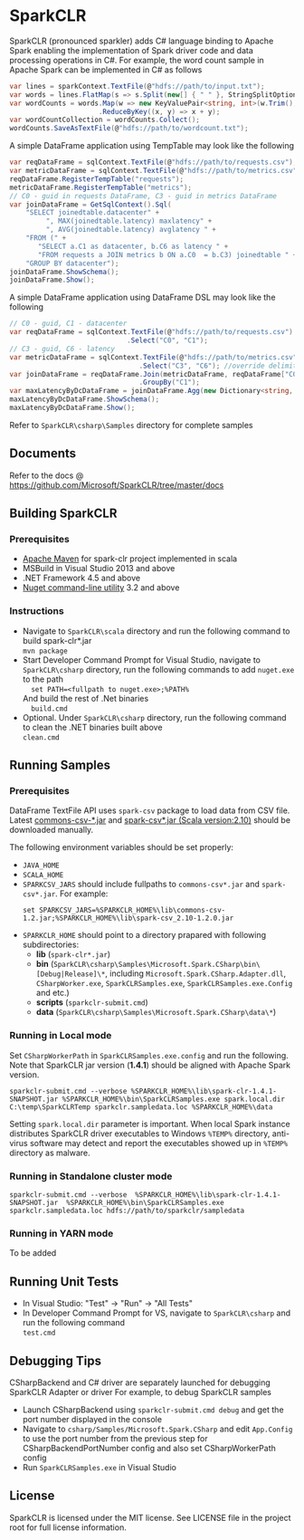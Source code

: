 # SparkCLR
SparkCLR (pronounced sparkler) adds C# language binding to Apache Spark enabling the implementation of Spark driver code and data processing operations in C#.
For example, the word count sample in Apache Spark can be implemented in C# as follows  
```c#
var lines = sparkContext.TextFile(@"hdfs://path/to/input.txt");  
var words = lines.FlatMap(s => s.Split(new[] { " " }, StringSplitOptions.None));
var wordCounts = words.Map(w => new KeyValuePair<string, int>(w.Trim(), 1))  
                      .ReduceByKey((x, y) => x + y);  
var wordCountCollection = wordCounts.Collect();  
wordCounts.SaveAsTextFile(@"hdfs://path/to/wordcount.txt");  
```
A simple DataFrame application using TempTable may look like the following
```c#
var reqDataFrame = sqlContext.TextFile(@"hdfs://path/to/requests.csv");
var metricDataFrame = sqlContext.TextFile(@"hdfs://path/to/metrics.csv");
reqDataFrame.RegisterTempTable("requests");
metricDataFrame.RegisterTempTable("metrics");
// C0 - guid in requests DataFrame, C3 - guid in metrics DataFrame  
var joinDataFrame = GetSqlContext().Sql(  
    "SELECT joinedtable.datacenter" +
         ", MAX(joinedtable.latency) maxlatency" +
         ", AVG(joinedtable.latency) avglatency " + 
    "FROM (" +
       "SELECT a.C1 as datacenter, b.C6 as latency " +  
       "FROM requests a JOIN metrics b ON a.C0  = b.C3) joinedtable " +   
    "GROUP BY datacenter");
joinDataFrame.ShowSchema();
joinDataFrame.Show();
```
A simple DataFrame application using DataFrame DSL may look like the following
```  c#
// C0 - guid, C1 - datacenter
var reqDataFrame = sqlContext.TextFile(@"hdfs://path/to/requests.csv")  
                             .Select("C0", "C1");    
// C3 - guid, C6 - latency   
var metricDataFrame = sqlContext.TextFile(@"hdfs://path/to/metrics.csv", ",", false, true)
                                .Select("C3", "C6"); //override delimiter, hasHeader & inferSchema
var joinDataFrame = reqDataFrame.Join(metricDataFrame, reqDataFrame["C0"] == metricDataFrame["C3"])
                                .GroupBy("C1");
var maxLatencyByDcDataFrame = joinDataFrame.Agg(new Dictionary<string, string> { { "C6", "max" } });
maxLatencyByDcDataFrame.ShowSchema();
maxLatencyByDcDataFrame.Show();
```
Refer to `SparkCLR\csharp\Samples` directory for complete samples

## Documents
Refer to the docs @ https://github.com/Microsoft/SparkCLR/tree/master/docs

## Building SparkCLR
### Prerequisites
* [Apache Maven](http://maven.apache.org) for spark-clr project implemented in scala
* MSBuild in Visual Studio 2013 and above
* .NET Framework 4.5 and above
* [Nuget command-line utility](https://docs.nuget.org/release-notes) 3.2 and above

### Instructions
* Navigate to `SparkCLR\scala` directory and run the following command to build spark-clr*.jar   
        ```
        mvn package
        ```
* Start Developer Command Prompt for Visual Studio, navigate to `SparkCLR\csharp` directory, run the following commands to add `nuget.exe` to the path  
        ```  
        set PATH=<fullpath to nuget.exe>;%PATH%  
        ```  
        And build the rest of .Net binaries  
        ```  
        build.cmd  
        ```  
* Optional. Under `SparkCLR\csharp` directory, run the following command to clean the .NET binaries built above  
        ```
        clean.cmd
        ```   

## Running Samples
### Prerequisites
DataFrame TextFile API uses `spark-csv` package to load data from CSV file. Latest [commons-csv-*.jar](http://commons.apache.org/proper/commons-csv/download_csv.cgi) and [spark-csv*.jar (Scala version:2.10)](http://spark-packages.org/package/databricks/spark-csv) should be downloaded manually.

The following environment variables should be set properly:
* ```JAVA_HOME```  
* ```SCALA_HOME```  
* ```SPARKCSV_JARS``` should include fullpaths to `commons-csv*.jar` and `spark-csv*.jar`. For example:     
    ```
    set SPARKCSV_JARS=%SPARKCLR_HOME%\lib\commons-csv-1.2.jar;%SPARKCLR_HOME%\lib\spark-csv_2.10-1.2.0.jar
    ```
* ```SPARKCLR_HOME``` should point to a directory prapared with following subdirectories:  
  * **lib** (`spark-clr*.jar`)  
  * **bin** (`SparkCLR\csharp\Samples\Microsoft.Spark.CSharp\bin\[Debug|Release]\*`, including `Microsoft.Spark.CSharp.Adapter.dll`, `CSharpWorker.exe`, `SparkCLRSamples.exe`, `SparkCLRSamples.exe.Config` and etc.)  
  * **scripts** (`sparkclr-submit.cmd`)  
  * **data** (`SparkCLR\csharp\Samples\Microsoft.Spark.CSharp\data\*`)  

### Running in Local mode
Set `CSharpWorkerPath` in `SparkCLRSamples.exe.config` and run the following. Note that SparkCLR jar version (**1.4.1**) should be aligned with Apache Spark version.  
```
sparkclr-submit.cmd --verbose %SPARKCLR_HOME%\lib\spark-clr-1.4.1-SNAPSHOT.jar %SPARKCLR_HOME%\bin\SparkCLRSamples.exe spark.local.dir C:\temp\SparkCLRTemp sparkclr.sampledata.loc %SPARKCLR_HOME%\data
```   

Setting `spark.local.dir` parameter is important. When local Spark instance distributes SparkCLR driver executables to Windows `%TEMP%` directory, anti-virus software may detect and report the executables showed up in `%TEMP%` directory as malware.

### Running in Standalone cluster mode
```
sparkclr-submit.cmd --verbose  %SPARKCLR_HOME%\lib\spark-clr-1.4.1-SNAPSHOT.jar  %SPARKCLR_HOME%\bin\SparkCLRSamples.exe sparkclr.sampledata.loc hdfs://path/to/sparkclr/sampledata
```

### Running in YARN mode
To be added

## Running Unit Tests
* In Visual Studio: "Test" -> "Run" -> "All Tests"
* In Developer Command Prompt for VS, navigate to `SparkCLR\csharp` and run the following command  
        ```
        test.cmd
        ```

## Debugging Tips
CSharpBackend and C# driver are separately launched for debugging SparkCLR Adapter or driver
For example, to debug SparkCLR samples  
* Launch CSharpBackend using ```sparkclr-submit.cmd debug``` and get the port number displayed in the console  
* Navigate to `csharp/Samples/Microsoft.Spark.CSharp` and edit `App.Config` to use the port number from the previous step for CSharpBackendPortNumber config and also set CSharpWorkerPath config  
* Run `SparkCLRSamples.exe` in Visual Studio

## License
SparkCLR is licensed under the MIT license. See LICENSE file in the project root for full license information.
